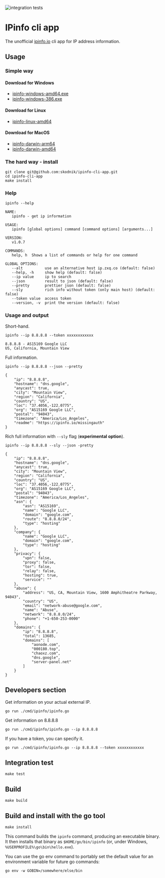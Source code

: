 ![integration tests](https://github.com/skodnik/ipinfo-cli-app/actions/workflows/ci.yaml/badge.svg)

# IPinfo cli app

The unofficial [ipinfo.io](https://ipinfo.io) cli app for IP address information.

## Usage

### Simple way

#### Download for Windows

- [ipinfo-windows-amd64.exe](https://github.com/skodnik/ipinfo-cli-app/raw/main/build/bin/ipinfo-windows-amd64.exe)
- [ipinfo-windows-386.exe](https://github.com/skodnik/ipinfo-cli-app/raw/main/build/bin/ipinfo-windows-386.exe)

#### Download for Linux

- [ipinfo-linux-amd64](https://github.com/skodnik/ipinfo-cli-app/raw/main/build/bin/ipinfo-linux-amd64)

#### Download for MacOS

- [ipinfo-darwin-arm64](https://github.com/skodnik/ipinfo-cli-app/raw/main/build/bin/ipinfo-darwin-arm64)
- [ipinfo-darwin-amd64](https://github.com/skodnik/ipinfo-cli-app/raw/main/build/bin/ipinfo-darwin-amd64)

### The hard way - install

```shell
git clone git@github.com:skodnik/ipinfo-cli-app.git
cd ipinfo-cli-app
make install
```

### Help

```shell
ipinfo --help

NAME:
   ipinfo - get ip information

USAGE:
   ipinfo [global options] command [command options] [arguments...]

VERSION:
   v1.0.7

COMMANDS:
   help, h  Shows a list of commands or help for one command

GLOBAL OPTIONS:
   --alt          use an alternative host ip.zxq.co (default: false)
   --help, -h     show help (default: false)
   --ip value     ip to search
   --json         result to json (default: false)
   --pretty       prettier json (default: false)
   --sly          rich info without token (only main host) (default: false)
   --token value  access token
   --version, -v  print the version (default: false)

```

### Usage and output

Short-hand.

```shell
ipinfo --ip 8.8.8.8 --token xxxxxxxxxxxx

8.8.8.8 - AS15169 Google LLC
US, California, Mountain View
```

Full information.

```shell
ipinfo --ip 8.8.8.8 --json --pretty
  
{
    "ip": "8.8.8.8",
    "hostname": "dns.google",
    "anycast": true,
    "city": "Mountain View",
    "region": "California",
    "country": "US",
    "loc": "37.4056,-122.0775",
    "org": "AS15169 Google LLC",
    "postal": "94043",
    "timezone": "America/Los_Angeles",
    "readme": "https://ipinfo.io/missingauth"
}
```

Rich full information with `--sly` flag (**experimental option**).

```shell
ipinfo --ip 8.8.8.8 --sly --json -pretty

{
    "ip": "8.8.8.8",
    "hostname": "dns.google",
    "anycast": true,
    "city": "Mountain View",
    "region": "California",
    "country": "US",
    "loc": "37.4056,-122.0775",
    "org": "AS15169 Google LLC",
    "postal": "94043",
    "timezone": "America/Los_Angeles",
    "asn": {
        "asn": "AS15169",
        "name": "Google LLC",
        "domain": "google.com",
        "route": "8.8.8.0/24",
        "type": "hosting"
    },
    "company": {
        "name": "Google LLC",
        "domain": "google.com",
        "type": "hosting"
    },
    "privacy": {
        "vpn": false,
        "proxy": false,
        "tor": false,
        "relay": false,
        "hosting": true,
        "service": ""
    },
    "abuse": {
        "address": "US, CA, Mountain View, 1600 Amphitheatre Parkway, 94043",
        "country": "US",
        "email": "network-abuse@google.com",
        "name": "Abuse",
        "network": "8.8.8.0/24",
        "phone": "+1-650-253-0000"
    },
    "domains": {
        "ip": "8.8.8.8",
        "total": 13685,
        "domains": [
            "aonode.com",
            "000180.top",
            "chaoxz.com",
            "dns.google",
            "server-panel.net"
        ]
    }
}
```

## Developers section

Get information on your actual external IP.

```shell
go run ./cmd/ipinfo/ipinfo.go
```

Get information on 8.8.8.8

```shell
go run ./cmd/ipinfo/ipinfo.go --ip 8.8.8.8
```

If you have a token, you can specify it.

```shell
go run ./cmd/ipinfo/ipinfo.go --ip 8.8.8.8 --token xxxxxxxxxxxx
```

## Integration test

```shell
make test
```

## Build

```shell
make build
```

## Build and install with the go tool

```shell
make install
```

This command builds the `ipinfo` command, producing an executable binary. It then installs that binary as
`$HOME/go/bin/ipinfo` (or, under Windows, `%USERPROFILE%\go\bin\hello.exe`).

You can use the go env command to portably set the default value for an environment variable for future go commands:

```shell
go env -w GOBIN=/somewhere/else/bin
```
